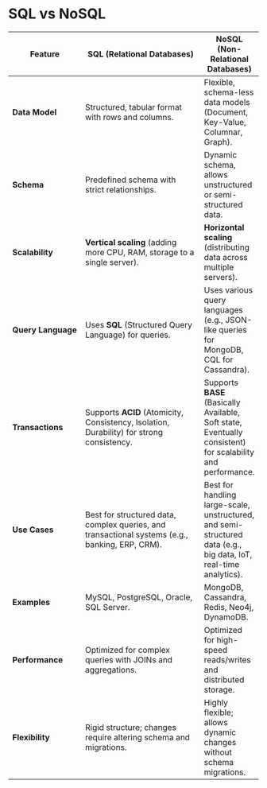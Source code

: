# SQL vs NoSQL

<table data-full-width="true"><thead><tr><th width="168">Feature</th><th width="378">SQL (Relational Databases)</th><th>NoSQL (Non-Relational Databases)</th></tr></thead><tbody><tr><td><strong>Data Model</strong></td><td>Structured, tabular format with rows and columns.</td><td>Flexible, schema-less data models (Document, Key-Value, Columnar, Graph).</td></tr><tr><td><strong>Schema</strong></td><td>Predefined schema with strict relationships.</td><td>Dynamic schema, allows unstructured or semi-structured data.</td></tr><tr><td><strong>Scalability</strong></td><td><strong>Vertical scaling</strong> (adding more CPU, RAM, storage to a single server).</td><td><strong>Horizontal scaling</strong> (distributing data across multiple servers).</td></tr><tr><td><strong>Query Language</strong></td><td>Uses <strong>SQL</strong> (Structured Query Language) for queries.</td><td>Uses various query languages (e.g., JSON-like queries for MongoDB, CQL for Cassandra).</td></tr><tr><td><strong>Transactions</strong></td><td>Supports <strong>ACID</strong> (Atomicity, Consistency, Isolation, Durability) for strong consistency.</td><td>Supports <strong>BASE</strong> (Basically Available, Soft state, Eventually consistent) for scalability and performance.</td></tr><tr><td><strong>Use Cases</strong></td><td>Best for structured data, complex queries, and transactional systems (e.g., banking, ERP, CRM).</td><td>Best for handling large-scale, unstructured, and semi-structured data (e.g., big data, IoT, real-time analytics).</td></tr><tr><td><strong>Examples</strong></td><td>MySQL, PostgreSQL, Oracle, SQL Server.</td><td>MongoDB, Cassandra, Redis, Neo4j, DynamoDB.</td></tr><tr><td><strong>Performance</strong></td><td>Optimized for complex queries with JOINs and aggregations.</td><td>Optimized for high-speed reads/writes and distributed storage.</td></tr><tr><td><strong>Flexibility</strong></td><td>Rigid structure; changes require altering schema and migrations.</td><td>Highly flexible; allows dynamic changes without schema migrations.</td></tr></tbody></table>
